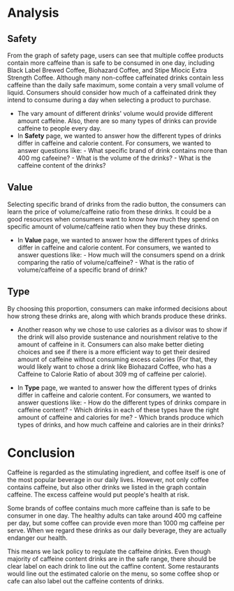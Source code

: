 # Analysis
## Safety
From the graph of safety page, users can see that multiple coffee products contain more caffeine than is safe to be consumed in one day, including Black Label Brewed Coffee, Biohazard Coffee, and Stipe Miocic Extra Strength Coffee. Although many non-coffee caffeinated drinks contain less caffeine than the daily safe maximum, some contain a very small volume of liquid. Consumers should consider how much of a caffeinated drink they intend to consume during a day when selecting a product to purchase.
- The vary amount of different drinks' volume would provide different amount caffeine. Also, there are so many types of drinks can provide caffeine to people every day.
- In __Safety__ page, we wanted to answer how the different types of drinks differ in caffeine and calorie content. For consumers, we wanted to answer questions like:
        - What specific brand of drink contains more than 400 mg cafeeine?
        - What is the volume of the drinks?
        - What is the caffeine content of the drinks?

## Value
Selecting specific brand of drinks from the radio button, the consumers can learn the price of volume/caffeine ratio from these drinks. It could be a good resources when consumers want to know how much they spend on specific amount of volume/caffeine ratio when they buy these drinks.
- In __Value__ page, we wanted to answer how the different types of drinks differ in caffeine and calorie content. For consumers, we wanted to answer questions like:
        - How much will the consumers spend on a drink comparing the ratio of volume/caffeine?
        - What is the ratio of volume/caffeine of a specific brand of drink?

## Type
By choosing this proportion, consumers can make informed decisions about how strong these drinks are, along with which brands produce these drinks.
- Another reason why we chose to use calories as a divisor was to show if the drink will also provide sustenance and nourishment relative to the amount of caffeine in it. Consumers can also make better dieting choices and see if there is a more efficient way to get their desired amount of caffeine without consuming excess calories (For that, they would likely want to chose a drink like Biohazard Coffee, who has a Caffeine to Calorie Ratio of about 309 mg of caffeine per calorie).

- In __Type__ page, we wanted to answer how the different types of drinks differ in caffeine and calorie content. For consumers, we wanted to answer questions like:
      - How do the different types of drinks compare in caffeine content?
      - Which drinks in each of these types have the right amount of caffeine and calories for me?
      - Which brands produce which types of drinks, and how much caffeine and calories are in their drinks?

# Conclusion
Caffeine is regarded as the stimulating ingredient, and coffee itself is one of the most popular beverage in our daily lives. However, not only coffee contains caffeine, but also other drinks we listed in the graph contain caffeine. The excess caffeine would put people's health at risk.

Some brands of coffee contains much more caffeine than is safe to be consumer in one day. The healthy adults can take around 400 mg caffeine per day, but some coffee can provide even more than 1000 mg caffeine per serve. When we regard these drinks as our daily beverage, they are actually endanger our health.

This means we lack policy to regulate the caffeine drinks. Even though majority of caffeine content drinks are in the safe range, there should be clear label on each drink to line out the caffine content. Some restaurants would line out the estimated calorie on the menu, so some coffee shop or cafe can also label out the caffeine contents of drinks.  
